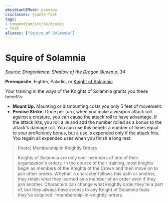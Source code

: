 ```yaml
---
obsidianUIMode: preview
cssclasses: json5e-feat
tags:
- compendium/src/5e/dsotdq
- feat
aliases: ["Squire of Solamnia"]
---
```

# Squire of Solamnia
*Source: Dragonlance: Shadow of the Dragon Queen p. 34*  

**Prerequisite**:  Fighter,  Paladin, or [Knight of Solamnia](/Systems/5e/backgrounds/knight-of-solamnia-dsotdq.md)

Your training in the ways of the Knights of Solamnia grants you these benefits:

- **Mount Up.** Mounting or dismounting costs you only 5 feet of movement.  
- **Precise Strike.** Once per turn, when you make a weapon attack roll against a creature, you can cause the attack roll to have advantage. If the attack hits, you roll a `d8` and add the number rolled as a bonus to the attack's damage roll. You can use this benefit a number of times equal to your proficiency bonus, but a use is expended only if the attack hits. You regain all expended uses when you finish a long rest.  

> [!note] Membership in Knightly Orders
> 
> Knights of Solamnia are only ever members of one of their organization's orders. In the course of their training, most knights begin as members of the Knights of the Crown and then move on to join other orders. Whether a character follows this path or another, they retain what they learned as a member of an order even if they join another. Characters can change what knightly order they're a part of, but they always have access to any Knight of Solamnia feats they've acquired.
^membership-in-knightly-orders